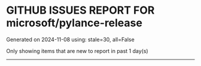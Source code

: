 
# GITHUB ISSUES REPORT FOR microsoft/pylance-release


Generated on 2024-11-08 using: stale=30, all=False


Only showing items that are new to report in past 1 day(s)


---




















